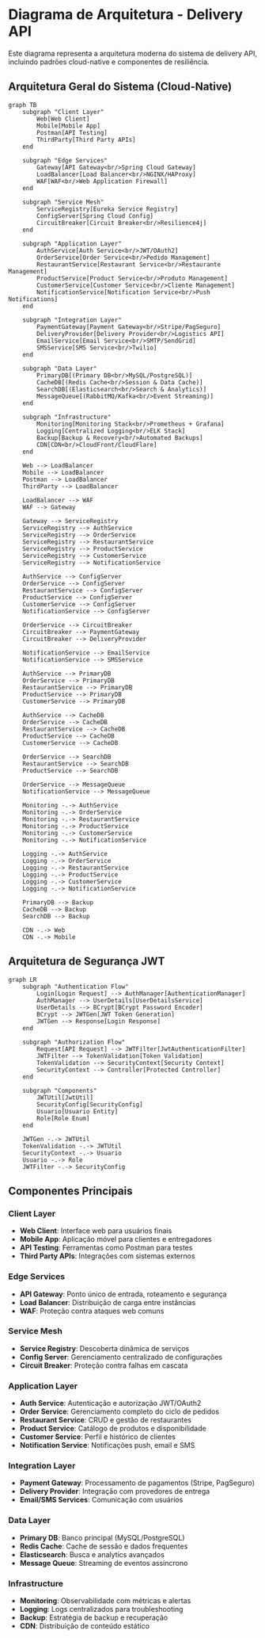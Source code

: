 # Diagrama de Arquitetura - Delivery API

Este diagrama representa a arquitetura moderna do sistema de delivery API, incluindo padrões cloud-native e componentes de resiliência.

## Arquitetura Geral do Sistema (Cloud-Native)

```mermaid
graph TB
    subgraph "Client Layer"
        Web[Web Client]
        Mobile[Mobile App]
        Postman[API Testing]
        ThirdParty[Third Party APIs]
    end
    
    subgraph "Edge Services"
        Gateway[API Gateway<br/>Spring Cloud Gateway]
        LoadBalancer[Load Balancer<br/>NGINX/HAProxy]
        WAF[WAF<br/>Web Application Firewall]
    end
    
    subgraph "Service Mesh"
        ServiceRegistry[Eureka Service Registry]
        ConfigServer[Spring Cloud Config]
        CircuitBreaker[Circuit Breaker<br/>Resilience4j]
    end
    
    subgraph "Application Layer"
        AuthService[Auth Service<br/>JWT/OAuth2]
        OrderService[Order Service<br/>Pedido Management]
        RestaurantService[Restaurant Service<br/>Restaurante Management]
        ProductService[Product Service<br/>Produto Management]
        CustomerService[Customer Service<br/>Cliente Management]
        NotificationService[Notification Service<br/>Push Notifications]
    end
    
    subgraph "Integration Layer"
        PaymentGateway[Payment Gateway<br/>Stripe/PagSeguro]
        DeliveryProvider[Delivery Provider<br/>Logistics API]
        EmailService[Email Service<br/>SMTP/SendGrid]
        SMSService[SMS Service<br/>Twilio]
    end
    
    subgraph "Data Layer"
        PrimaryDB[(Primary DB<br/>MySQL/PostgreSQL)]
        CacheDB[(Redis Cache<br/>Session & Data Cache)]
        SearchDB[(Elasticsearch<br/>Search & Analytics)]
        MessageQueue[(RabbitMQ/Kafka<br/>Event Streaming)]
    end
    
    subgraph "Infrastructure"
        Monitoring[Monitoring Stack<br/>Prometheus + Grafana]
        Logging[Centralized Logging<br/>ELK Stack]
        Backup[Backup & Recovery<br/>Automated Backups]
        CDN[CDN<br/>CloudFront/CloudFlare]
    end
    
    Web --> LoadBalancer
    Mobile --> LoadBalancer
    Postman --> LoadBalancer
    ThirdParty --> LoadBalancer
    
    LoadBalancer --> WAF
    WAF --> Gateway
    
    Gateway --> ServiceRegistry
    ServiceRegistry --> AuthService
    ServiceRegistry --> OrderService
    ServiceRegistry --> RestaurantService
    ServiceRegistry --> ProductService
    ServiceRegistry --> CustomerService
    ServiceRegistry --> NotificationService
    
    AuthService --> ConfigServer
    OrderService --> ConfigServer
    RestaurantService --> ConfigServer
    ProductService --> ConfigServer
    CustomerService --> ConfigServer
    NotificationService --> ConfigServer
    
    OrderService --> CircuitBreaker
    CircuitBreaker --> PaymentGateway
    CircuitBreaker --> DeliveryProvider
    
    NotificationService --> EmailService
    NotificationService --> SMSService
    
    AuthService --> PrimaryDB
    OrderService --> PrimaryDB
    RestaurantService --> PrimaryDB
    ProductService --> PrimaryDB
    CustomerService --> PrimaryDB
    
    AuthService --> CacheDB
    OrderService --> CacheDB
    RestaurantService --> CacheDB
    ProductService --> CacheDB
    CustomerService --> CacheDB
    
    OrderService --> SearchDB
    RestaurantService --> SearchDB
    ProductService --> SearchDB
    
    OrderService --> MessageQueue
    NotificationService --> MessageQueue
    
    Monitoring -.-> AuthService
    Monitoring -.-> OrderService
    Monitoring -.-> RestaurantService
    Monitoring -.-> ProductService
    Monitoring -.-> CustomerService
    Monitoring -.-> NotificationService
    
    Logging -.-> AuthService
    Logging -.-> OrderService
    Logging -.-> RestaurantService
    Logging -.-> ProductService
    Logging -.-> CustomerService
    Logging -.-> NotificationService
    
    PrimaryDB --> Backup
    CacheDB --> Backup
    SearchDB --> Backup
    
    CDN -.-> Web
    CDN -.-> Mobile
```

## Arquitetura de Segurança JWT

```mermaid
graph LR
    subgraph "Authentication Flow"
        Login[Login Request] --> AuthManager[AuthenticationManager]
        AuthManager --> UserDetails[UserDetailsService]
        UserDetails --> BCrypt[BCrypt Password Encoder]
        BCrypt --> JWTGen[JWT Token Generation]
        JWTGen --> Response[Login Response]
    end
    
    subgraph "Authorization Flow"
        Request[API Request] --> JWTFilter[JwtAuthenticationFilter]
        JWTFilter --> TokenValidation[Token Validation]
        TokenValidation --> SecurityContext[Security Context]
        SecurityContext --> Controller[Protected Controller]
    end
    
    subgraph "Components"
        JWTUtil[JwtUtil]
        SecurityConfig[SecurityConfig]
        Usuario[Usuario Entity]
        Role[Role Enum]
    end
    
    JWTGen -.-> JWTUtil
    TokenValidation -.-> JWTUtil
    SecurityContext -.-> Usuario
    Usuario -.-> Role
    JWTFilter -.-> SecurityConfig
```

## Componentes Principais

### Client Layer
- **Web Client**: Interface web para usuários finais
- **Mobile App**: Aplicação móvel para clientes e entregadores
- **API Testing**: Ferramentas como Postman para testes
- **Third Party APIs**: Integrações com sistemas externos

### Edge Services
- **API Gateway**: Ponto único de entrada, roteamento e segurança
- **Load Balancer**: Distribuição de carga entre instâncias
- **WAF**: Proteção contra ataques web comuns

### Service Mesh
- **Service Registry**: Descoberta dinâmica de serviços
- **Config Server**: Gerenciamento centralizado de configurações
- **Circuit Breaker**: Proteção contra falhas em cascata

### Application Layer
- **Auth Service**: Autenticação e autorização JWT/OAuth2
- **Order Service**: Gerenciamento completo do ciclo de pedidos
- **Restaurant Service**: CRUD e gestão de restaurantes
- **Product Service**: Catálogo de produtos e disponibilidade
- **Customer Service**: Perfil e histórico de clientes
- **Notification Service**: Notificações push, email e SMS

### Integration Layer
- **Payment Gateway**: Processamento de pagamentos (Stripe, PagSeguro)
- **Delivery Provider**: Integração com provedores de entrega
- **Email/SMS Services**: Comunicação com usuários

### Data Layer
- **Primary DB**: Banco principal (MySQL/PostgreSQL)
- **Redis Cache**: Cache de sessão e dados frequentes
- **Elasticsearch**: Busca e analytics avançados
- **Message Queue**: Streaming de eventos assíncrono

### Infrastructure
- **Monitoring**: Observabilidade com métricas e alertas
- **Logging**: Logs centralizados para troubleshooting
- **Backup**: Estratégia de backup e recuperação
- **CDN**: Distribuição de conteúdo estático
